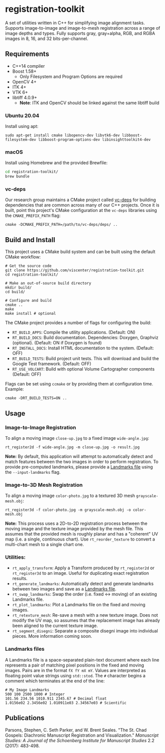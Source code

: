 # registration-toolkit

A set of utilities written in C++ for simplifying image alignment tasks. 
Supports image-to-image and image-to-mesh registration across a range of image 
depths and types. Fully supports gray, gray+alpha, RGB, and RGBA images in 8, 
16, and 32 bits-per-channel.

## Requirements
* C++14 compiler
* Boost 1.58+
    - Only Filesystem and Program Options are required
* OpenCV 4+
* ITK 4+
* VTK 6+
* libtiff 4.0.9+
    - **Note**: ITK and OpenCV should be linked against the same libtiff build
    
### Ubuntu 20.04
Install using apt:
```shell
sudo apt-get install cmake libopencv-dev libvtk6-dev libboost-filesystem-dev libboost-program-options-dev libinsighttoolkit4-dev
```

### macOS
Install using Homebrew and the provided Brewfile:
```bash
cd registration-toolkit/
brew bundle
```

### vc-deps
Our research group maintains a CMake project called 
[vc-deps](https://gitlab.com/educelab/vc-deps) for building dependencies that 
are common across many of our C++ projects. Once it is built, point this 
project's CMake configuration at the `vc-deps` libraries using the 
`CMAKE_PREFIX_PATH` flag:

```shell
cmake -DCMAKE_PREFIX_PATH=/path/to/vc-deps/deps/ ..
```

## Build and Install
This project uses a CMake build system and can be built using the default CMake 
workflow:

```shell
# Get the source code 
git clone https://github.com/viscenter/registration-toolkit.git
cd registration-toolkit/

# Make an out-of-source build directory
mkdir build/ 
cd build/

# Configure and build
cmake ..
make
make install # optional
```

The CMake project provides a number of flags for configuring the build:
* `RT_BUILD_APPS`: Compile the utility applications. (Default: ON)
* `RT_BUILD_DOCS`: Build documentation. Dependencies: Doxygen, Graphviz 
  (optional). (Default: ON if Doxygen is found)
* `RT_INSTALL_DOCS`: Install HTML documentation to the system. (Default: OFF)
* `RT_BUILD_TESTS`: Build project unit tests. This will download and build the 
  Google Test framework. (Default: OFF)
* `RT_USE_VOLCART`: Build with optional Volume Cartographer components 
  (Default: OFF)
  
Flags can be set using `ccmake` or by providing them at configuration time. 
Example:
```shell
cmake -DRT_BUILD_TESTS=ON ..
```

## Usage
### Image-to-Image Registration
To align a moving image `close-up.jpg` to a fixed image `wide-angle.jpg`:

```shell
rt_register2d -f wide-angle.jpg -m close-up.jpg -o result.jpg
```

**Note:** By default, this application will attempt to automatically detect and 
match features between the two images in order to perform registration. To 
provide pre-computed landmarks, please provide a [Landmarks file](#Landmarks-files) using the 
`--input-landmarks` flag.

### Image-to-3D Mesh Registration
To align a moving image `color-photo.jpg` to a textured 3D mesh `grayscale-mesh.obj`:

```shell
rt_register3d -f color-photo.jpg -m grayscale-mesh.obj -o color-mesh.obj
```

**Note:** This process uses a 2D-to-2D registration process between the moving 
image and the texture image provided by the mesh file. This assumes that the 
provided mesh is roughly planar and has a "coherent" UV map (i.e. a single, 
continuous chart). Use `rt_reorder_texture` to convert a multi-chart mesh to a 
single chart one.

### Utilities:
* `rt_apply_transform`: Apply a Transform produced by `rt_register2d` or 
  `rt_register3d` to an image. Useful for duplicating exact registration 
  results.
* `rt_generate_landmarks`: Automatically detect and generate landmarks between 
  two images and save as a [Landmarks file](#Landmarks-files).
* `rt_swap_landmarks`: Swap the order (i.e. fixed <-> moving) of an existing 
  Landmarks file.
* `rt_plot_landmarks`: Plot a Landmarks file on the fixed and moving images.
* `rt_retexture_mesh`: Re-save a mesh with a new texture image. Does not modify 
  the UV map, so assumes that the replacement image has already been aligned to 
  the current texture image.
* `rt_segment_disegni`: Separate a composite disegni image into individual 
  pieces. More information coming soon.

### Landmarks files
A Landmarks file is a space-separated plain-text document where each line 
represents a pair of matching pixel positions in the fixed and moving images. 
Pairs are in the format `fX fY mX mY`. Values are interpreted as floating point 
value strings using `std::stod`. The `#` character begins a comment which 
terminates at the end of the line:

``` shell
# My Image Landmarks
500 100 2500 1000 # Integer
101.56 234.56 1010.911 2345.67 # Decimal float
1.0156e02 2.3456e02 1.010911e03 2.34567e03 # Scientific
```

## Publications
Parsons, Stephen, C. Seth Parker, and W. Brent Seales. "The St. Chad Gospels: Diachronic Manuscript Registration and Visualization." _Manuscript Studies: A Journal of the Schoenberg Institute for Manuscript Studies_ 2.2 (2017): 483-498.